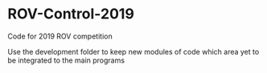 # ROV-Control-2019
Code for 2019 ROV competition

Use the development folder to keep new modules of code which area yet to be integrated to the main programs
